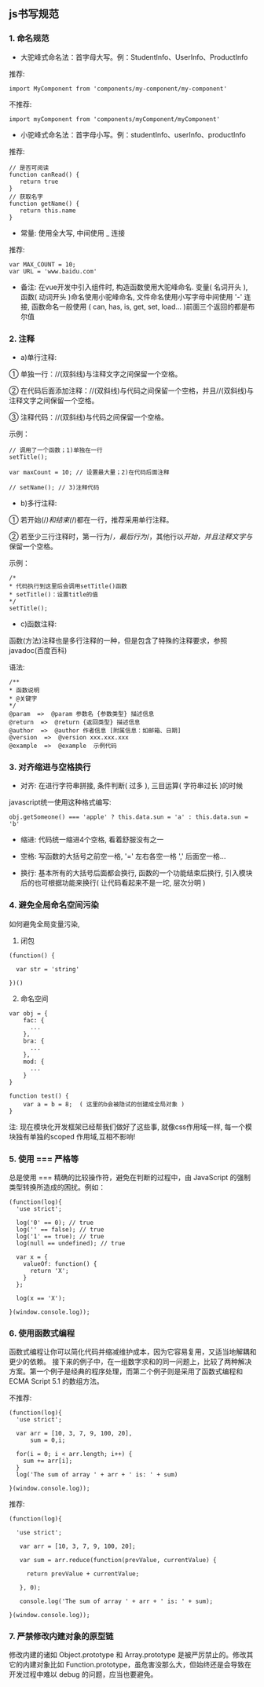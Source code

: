 ## js书写规范

### 1. 命名规范

* 大驼峰式命名法：首字母大写。例：StudentInfo、UserInfo、ProductInfo

推荐:

```
import MyComponent from 'components/my-component/my-component'
```

不推荐:

```
import myComponent from 'components/myComponent/myComponent'
```

* 小驼峰式命名法：首字母小写。例：studentInfo、userInfo、productInfo
   
推荐: 

```
// 是否可阅读
function canRead() {
   return true
}
// 获取名字
function getName() {
   return this.name
}
```       

* 常量: 使用全大写, 中间使用 _ 连接

推荐:

``` 
var MAX_COUNT = 10;
var URL = 'www.baidu.com'
 ```      

* 备注: 在vue开发中引入组件时, 构造函数使用大驼峰命名. 变量( 名词开头 ), 函数( 动词开头 )命名使用小驼峰命名, 文件命名使用小写字母中间使用 '-' 连接, 函数命名一般使用 ( can, has, is, get, set, load... )前面三个返回的都是布尔值 

       
### 2. 注释

* a)单行注释: 

① 单独一行：//(双斜线)与注释文字之间保留一个空格。

② 在代码后面添加注释：//(双斜线)与代码之间保留一个空格，并且//(双斜线)与注释文字之间保留一个空格。

③ 注释代码：//(双斜线)与代码之间保留一个空格。

示例：

```
// 调用了一个函数；1)单独在一行
setTitle();

var maxCount = 10; // 设置最大量；2)在代码后面注释

// setName(); // 3)注释代码
```

* b)多行注释: 
        
① 若开始(/*)和结束(*/)都在一行，推荐采用单行注释。

② 若至少三行注释时，第一行为/*，最后行为*/，其他行以*开始，并且注释文字与*保留一个空格。

示例：

```
/*
* 代码执行到这里后会调用setTitle()函数
* setTitle()：设置title的值
*/
setTitle();
```

* c)函数注释: 

函数(方法)注释也是多行注释的一种，但是包含了特殊的注释要求，参照 javadoc(百度百科)

语法: 

```
/** 
* 函数说明 
* @关键字 
*/
@param  =>  @param 参数名 {参数类型} 描述信息
@return  =>  @return {返回类型} 描述信息
@author  =>  @author 作者信息 [附属信息：如邮箱、日期]
@version  =>  @version xxx.xxx.xxx
@example  =>  @example  示例代码
```     

### 3. 对齐缩进与空格换行

* 对齐: 在进行字符串拼接, 条件判断( 过多 ), 三目运算( 字符串过长 )的时候

javascript统一使用这种格式编写: 

```
obj.getSomeone() === 'apple' ? this.data.sun = 'a' : this.data.sun = 'b'
```

* 缩进: 代码统一缩进4个空格, 看着舒服没有之一

* 空格: 写函数的大括号之前空一格, '=' 左右各空一格     ',' 后面空一格...

* 换行: 基本所有的大括号后面都会换行, 函数的一个功能结束后换行, 引入模块后的也可根据功能来换行( 让代码看起来不是一坨, 层次分明 )

### 4. 避免全局命名空间污染
 
如何避免全局变量污染, 

1. 闭包

```
(function() {

  var str = 'string'

})()
```

2. 命名空间 

```
var obj = {
    fac: {
      ...
    },
    bra: {
      ...
    },
    mod: {
      ...
    }
}

function test() {
    var a = b = 8;  ( 这里的b会被隐试的创建成全局对象 )
}   
```

注: 现在模块化开发框架已经帮我们做好了这些事, 就像css作用域一样, 每一个模块独有单独的scoped 作用域,互相不影响! 
        
### 5. 使用 === 严格等 
 
总是使用 === 精确的比较操作符，避免在判断的过程中，由 JavaScript 的强制类型转换所造成的困扰。例如：

```
(function(log){
  'use strict';

  log('0' == 0); // true
  log('' == false); // true
  log('1' == true); // true
  log(null == undefined); // true

  var x = {
    valueOf: function() {
      return 'X';
    }
  };

  log(x == 'X');

}(window.console.log)); 
```

### 6. 使用函数式编程

函数式编程让你可以简化代码并缩减维护成本，因为它容易复用，又适当地解耦和更少的依赖。 接下来的例子中，在一组数字求和的同一问题上，比较了两种解决方案。第一个例子是经典的程序处理，而第二个例子则是采用了函数式编程和 ECMA Script 5.1 的数组方法。
    
不推荐: 

```
(function(log){
  'use strict';

  var arr = [10, 3, 7, 9, 100, 20],
      sum = 0,i;

  for(i = 0; i < arr.length; i++) {
    sum += arr[i];
  }
  log('The sum of array ' + arr + ' is: ' + sum)

}(window.console.log));
```
      
推荐: 

```
(function(log){

  'use strict'; 
  
   var arr = [10, 3, 7, 9, 100, 20];
   
   var sum = arr.reduce(function(prevValue, currentValue) {
   
     return prevValue + currentValue;
     
   }, 0);

   console.log('The sum of array ' + arr + ' is: ' + sum);
   
}(window.console.log));
```     

### 7. 严禁修改内建对象的原型链    

修改内建的诸如 Object.prototype 和 Array.prototype 是被严厉禁止的。修改其它的内建对象比如 Function.prototype，虽危害没那么大，但始终还是会导致在开发过程中难以 debug 的问题，应当也要避免。      